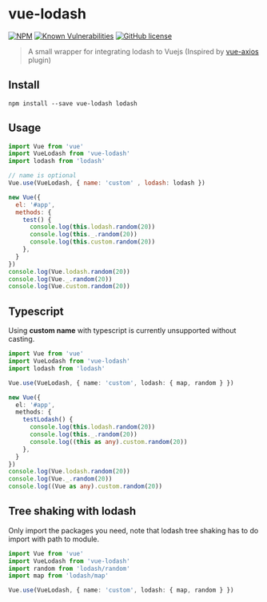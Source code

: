 # vue-lodash

[![NPM](https://nodei.co/npm/vue-lodash.png?downloadRank=true)](https://nodei.co/npm/vue-lodash/)
[![Known Vulnerabilities](https://snyk.io/test/github/ewocker/vue-lodash/badge.svg)](https://snyk.io/test/github/ewocker/vue-lodash)
[![GitHub license](https://img.shields.io/badge/license-MIT-blue.svg)](https://raw.githubusercontent.com/ewocker/vue-lodash/master/LICENSE)

> A small wrapper for integrating lodash to Vuejs
(Inspired by [vue-axios](https://github.com/imcvampire/vue-axios) plugin)

## Install

```
npm install --save vue-lodash lodash
```

## Usage

```javascript
import Vue from 'vue'
import VueLodash from 'vue-lodash'
import lodash from 'lodash'

// name is optional
Vue.use(VueLodash, { name: 'custom' , lodash: lodash })

new Vue({
  el: '#app',
  methods: {
    test() {
      console.log(this.lodash.random(20))
      console.log(this._.random(20))
      console.log(this.custom.random(20))
    },
  }
})
console.log(Vue.lodash.random(20))
console.log(Vue._.random(20))
console.log(Vue.custom.random(20))
```

## Typescript

Using __custom name__ with typescript is currently unsupported without casting.

```typescript
import Vue from 'vue'
import VueLodash from 'vue-lodash'
import lodash from 'lodash'

Vue.use(VueLodash, { name: 'custom', lodash: { map, random } })

new Vue({
  el: '#app',
  methods: {
    testLodash() {
      console.log(this.lodash.random(20))
      console.log(this._.random(20))
      console.log((this as any).custom.random(20))
    },
  }
})
console.log(Vue.lodash.random(20))
console.log(Vue._.random(20))
console.log((Vue as any).custom.random(20))
```

## Tree shaking with lodash

Only import the packages you need, note that lodash tree shaking has to do import with path to module.

```typescript
import Vue from 'vue'
import VueLodash from 'vue-lodash'
import random from 'lodash/random'
import map from 'lodash/map'

Vue.use(VueLodash, { name: 'custom', lodash: { map, random } })
```
